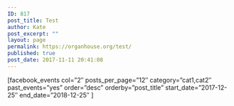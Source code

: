 ```yaml
---
ID: 817
post_title: Test
author: Kate
post_excerpt: ""
layout: page
permalink: https://organhouse.org/test/
published: true
post_date: 2017-11-11 20:41:08
---
```

[facebook_events col=”2″ posts_per_page=”12″ category=”cat1,cat2″ past_events=”yes” order=”desc” orderby=”post_title” start_date=”2017-12-25″ end_date=”2018-12-25″ ]